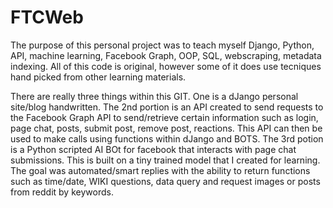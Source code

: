 # FTCWeb

The purpose of this personal project was to teach myself Django, Python, API, machine learning, Facebook Graph, OOP, SQL, webscraping, metadata indexing.
All of this code is original, however some of it does use tecniques hand picked from other learning materials.

There are really three things within this GIT. One is a dJango personal site/blog handwritten. The 2nd portion is an API created to send 
requests to the Facebook Graph API to send/retrieve certain information such as login, page chat, posts, submit post, remove post, reactions. This
API can then be used to make calls using functions within dJango and BOTS. The 3rd potion is a Python scripted AI BOt for facebook that interacts with
page chat submissions. This is built on a tiny trained model that I created for learning. The goal was automated/smart replies with the ability to return
functions such as time/date, WIKI questions, data query and request images or posts from reddit by keywords.


